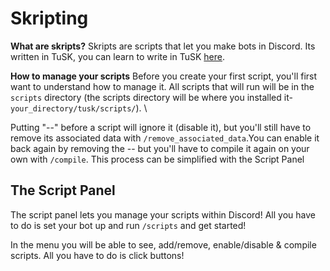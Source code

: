 # Skripting

**What are skripts?**
Skripts are scripts that let you make bots in Discord. Its written in TuSK, you can learn to write in TuSK [here](https://github.com/TutlaMC/TuSK/blob/main/docs/home.md).

**How to manage your scripts**
Before you create your first script, you'll first want to understand how to manage it. All scripts that will run will be in the `scripts` directory (the scripts directory will be where you installed it- `your_directory/tusk/scripts/`). \

Putting "--" before a script will ignore it (disable it), but you'll still have to remove its associated data with `/remove_associated_data`.You can enable it back again by removing the -- but you'll have to compile it again on your own with `/compile`. This process can be simplified with the Script Panel

## The Script Panel

The script panel lets you manage your scripts within Discord! All you have to do is set your bot up and run `/scripts` and get started!

In the menu you will be able to see, add/remove, enable/disable & compile scripts. All you have to do is click buttons!






